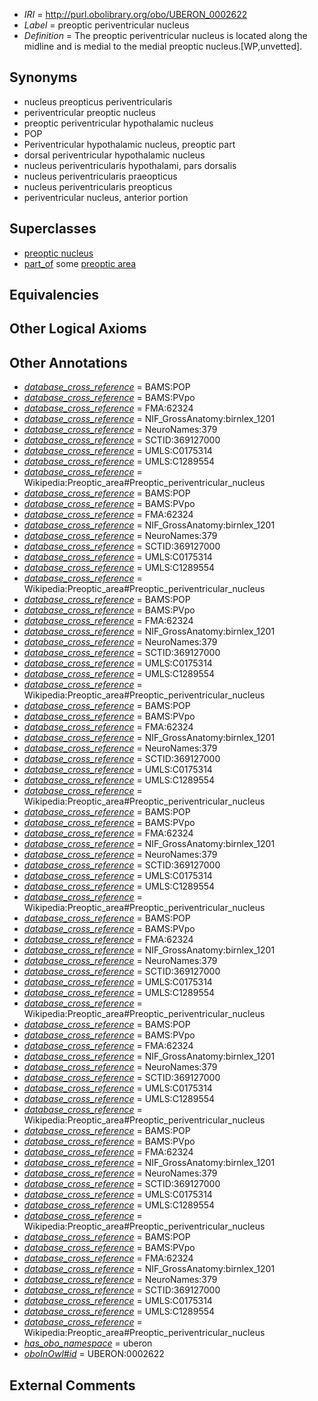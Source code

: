  * *IRI* = http://purl.obolibrary.org/obo/UBERON_0002622
 * *Label* = preoptic periventricular nucleus
 * *Definition* = The preoptic periventricular nucleus is located along the midline and is medial to the medial preoptic nucleus.[WP,unvetted].

## Synonyms

 * nucleus preopticus periventricularis
 * periventricular preoptic nucleus
 * preoptic periventricular hypothalamic nucleus
 * POP
 * Periventricular hypothalamic nucleus, preoptic part
 * dorsal periventricular hypothalamic nucleus
 * nucleus periventricularis hypothalami, pars dorsalis
 * nucleus periventricularis praeopticus
 * nucleus periventricularis preopticus
 * periventricular nucleus, anterior portion

## Superclasses

 * [preoptic nucleus](../../UBERON/51/UBERON_0007251.md)
 * [part_of](../../BFO/50/BFO_0000050.md) some [preoptic area](../../UBERON/28/UBERON_0001928.md)

## Equivalencies


## Other Logical Axioms


## Other Annotations

 * *[database_cross_reference](../../ef/oboInOwl#hasDbXref.md)* = BAMS:POP
 * *[database_cross_reference](../../ef/oboInOwl#hasDbXref.md)* = BAMS:PVpo
 * *[database_cross_reference](../../ef/oboInOwl#hasDbXref.md)* = FMA:62324
 * *[database_cross_reference](../../ef/oboInOwl#hasDbXref.md)* = NIF_GrossAnatomy:birnlex_1201
 * *[database_cross_reference](../../ef/oboInOwl#hasDbXref.md)* = NeuroNames:379
 * *[database_cross_reference](../../ef/oboInOwl#hasDbXref.md)* = SCTID:369127000
 * *[database_cross_reference](../../ef/oboInOwl#hasDbXref.md)* = UMLS:C0175314
 * *[database_cross_reference](../../ef/oboInOwl#hasDbXref.md)* = UMLS:C1289554
 * *[database_cross_reference](../../ef/oboInOwl#hasDbXref.md)* = Wikipedia:Preoptic_area#Preoptic_periventricular_nucleus
 * *[database_cross_reference](../../ef/oboInOwl#hasDbXref.md)* = BAMS:POP
 * *[database_cross_reference](../../ef/oboInOwl#hasDbXref.md)* = BAMS:PVpo
 * *[database_cross_reference](../../ef/oboInOwl#hasDbXref.md)* = FMA:62324
 * *[database_cross_reference](../../ef/oboInOwl#hasDbXref.md)* = NIF_GrossAnatomy:birnlex_1201
 * *[database_cross_reference](../../ef/oboInOwl#hasDbXref.md)* = NeuroNames:379
 * *[database_cross_reference](../../ef/oboInOwl#hasDbXref.md)* = SCTID:369127000
 * *[database_cross_reference](../../ef/oboInOwl#hasDbXref.md)* = UMLS:C0175314
 * *[database_cross_reference](../../ef/oboInOwl#hasDbXref.md)* = UMLS:C1289554
 * *[database_cross_reference](../../ef/oboInOwl#hasDbXref.md)* = Wikipedia:Preoptic_area#Preoptic_periventricular_nucleus
 * *[database_cross_reference](../../ef/oboInOwl#hasDbXref.md)* = BAMS:POP
 * *[database_cross_reference](../../ef/oboInOwl#hasDbXref.md)* = BAMS:PVpo
 * *[database_cross_reference](../../ef/oboInOwl#hasDbXref.md)* = FMA:62324
 * *[database_cross_reference](../../ef/oboInOwl#hasDbXref.md)* = NIF_GrossAnatomy:birnlex_1201
 * *[database_cross_reference](../../ef/oboInOwl#hasDbXref.md)* = NeuroNames:379
 * *[database_cross_reference](../../ef/oboInOwl#hasDbXref.md)* = SCTID:369127000
 * *[database_cross_reference](../../ef/oboInOwl#hasDbXref.md)* = UMLS:C0175314
 * *[database_cross_reference](../../ef/oboInOwl#hasDbXref.md)* = UMLS:C1289554
 * *[database_cross_reference](../../ef/oboInOwl#hasDbXref.md)* = Wikipedia:Preoptic_area#Preoptic_periventricular_nucleus
 * *[database_cross_reference](../../ef/oboInOwl#hasDbXref.md)* = BAMS:POP
 * *[database_cross_reference](../../ef/oboInOwl#hasDbXref.md)* = BAMS:PVpo
 * *[database_cross_reference](../../ef/oboInOwl#hasDbXref.md)* = FMA:62324
 * *[database_cross_reference](../../ef/oboInOwl#hasDbXref.md)* = NIF_GrossAnatomy:birnlex_1201
 * *[database_cross_reference](../../ef/oboInOwl#hasDbXref.md)* = NeuroNames:379
 * *[database_cross_reference](../../ef/oboInOwl#hasDbXref.md)* = SCTID:369127000
 * *[database_cross_reference](../../ef/oboInOwl#hasDbXref.md)* = UMLS:C0175314
 * *[database_cross_reference](../../ef/oboInOwl#hasDbXref.md)* = UMLS:C1289554
 * *[database_cross_reference](../../ef/oboInOwl#hasDbXref.md)* = Wikipedia:Preoptic_area#Preoptic_periventricular_nucleus
 * *[database_cross_reference](../../ef/oboInOwl#hasDbXref.md)* = BAMS:POP
 * *[database_cross_reference](../../ef/oboInOwl#hasDbXref.md)* = BAMS:PVpo
 * *[database_cross_reference](../../ef/oboInOwl#hasDbXref.md)* = FMA:62324
 * *[database_cross_reference](../../ef/oboInOwl#hasDbXref.md)* = NIF_GrossAnatomy:birnlex_1201
 * *[database_cross_reference](../../ef/oboInOwl#hasDbXref.md)* = NeuroNames:379
 * *[database_cross_reference](../../ef/oboInOwl#hasDbXref.md)* = SCTID:369127000
 * *[database_cross_reference](../../ef/oboInOwl#hasDbXref.md)* = UMLS:C0175314
 * *[database_cross_reference](../../ef/oboInOwl#hasDbXref.md)* = UMLS:C1289554
 * *[database_cross_reference](../../ef/oboInOwl#hasDbXref.md)* = Wikipedia:Preoptic_area#Preoptic_periventricular_nucleus
 * *[database_cross_reference](../../ef/oboInOwl#hasDbXref.md)* = BAMS:POP
 * *[database_cross_reference](../../ef/oboInOwl#hasDbXref.md)* = BAMS:PVpo
 * *[database_cross_reference](../../ef/oboInOwl#hasDbXref.md)* = FMA:62324
 * *[database_cross_reference](../../ef/oboInOwl#hasDbXref.md)* = NIF_GrossAnatomy:birnlex_1201
 * *[database_cross_reference](../../ef/oboInOwl#hasDbXref.md)* = NeuroNames:379
 * *[database_cross_reference](../../ef/oboInOwl#hasDbXref.md)* = SCTID:369127000
 * *[database_cross_reference](../../ef/oboInOwl#hasDbXref.md)* = UMLS:C0175314
 * *[database_cross_reference](../../ef/oboInOwl#hasDbXref.md)* = UMLS:C1289554
 * *[database_cross_reference](../../ef/oboInOwl#hasDbXref.md)* = Wikipedia:Preoptic_area#Preoptic_periventricular_nucleus
 * *[database_cross_reference](../../ef/oboInOwl#hasDbXref.md)* = BAMS:POP
 * *[database_cross_reference](../../ef/oboInOwl#hasDbXref.md)* = BAMS:PVpo
 * *[database_cross_reference](../../ef/oboInOwl#hasDbXref.md)* = FMA:62324
 * *[database_cross_reference](../../ef/oboInOwl#hasDbXref.md)* = NIF_GrossAnatomy:birnlex_1201
 * *[database_cross_reference](../../ef/oboInOwl#hasDbXref.md)* = NeuroNames:379
 * *[database_cross_reference](../../ef/oboInOwl#hasDbXref.md)* = SCTID:369127000
 * *[database_cross_reference](../../ef/oboInOwl#hasDbXref.md)* = UMLS:C0175314
 * *[database_cross_reference](../../ef/oboInOwl#hasDbXref.md)* = UMLS:C1289554
 * *[database_cross_reference](../../ef/oboInOwl#hasDbXref.md)* = Wikipedia:Preoptic_area#Preoptic_periventricular_nucleus
 * *[database_cross_reference](../../ef/oboInOwl#hasDbXref.md)* = BAMS:POP
 * *[database_cross_reference](../../ef/oboInOwl#hasDbXref.md)* = BAMS:PVpo
 * *[database_cross_reference](../../ef/oboInOwl#hasDbXref.md)* = FMA:62324
 * *[database_cross_reference](../../ef/oboInOwl#hasDbXref.md)* = NIF_GrossAnatomy:birnlex_1201
 * *[database_cross_reference](../../ef/oboInOwl#hasDbXref.md)* = NeuroNames:379
 * *[database_cross_reference](../../ef/oboInOwl#hasDbXref.md)* = SCTID:369127000
 * *[database_cross_reference](../../ef/oboInOwl#hasDbXref.md)* = UMLS:C0175314
 * *[database_cross_reference](../../ef/oboInOwl#hasDbXref.md)* = UMLS:C1289554
 * *[database_cross_reference](../../ef/oboInOwl#hasDbXref.md)* = Wikipedia:Preoptic_area#Preoptic_periventricular_nucleus
 * *[database_cross_reference](../../ef/oboInOwl#hasDbXref.md)* = BAMS:POP
 * *[database_cross_reference](../../ef/oboInOwl#hasDbXref.md)* = BAMS:PVpo
 * *[database_cross_reference](../../ef/oboInOwl#hasDbXref.md)* = FMA:62324
 * *[database_cross_reference](../../ef/oboInOwl#hasDbXref.md)* = NIF_GrossAnatomy:birnlex_1201
 * *[database_cross_reference](../../ef/oboInOwl#hasDbXref.md)* = NeuroNames:379
 * *[database_cross_reference](../../ef/oboInOwl#hasDbXref.md)* = SCTID:369127000
 * *[database_cross_reference](../../ef/oboInOwl#hasDbXref.md)* = UMLS:C0175314
 * *[database_cross_reference](../../ef/oboInOwl#hasDbXref.md)* = UMLS:C1289554
 * *[database_cross_reference](../../ef/oboInOwl#hasDbXref.md)* = Wikipedia:Preoptic_area#Preoptic_periventricular_nucleus
 * *[has_obo_namespace](../../ce/oboInOwl#hasOBONamespace.md)* = uberon
 * *[oboInOwl#id](../../id/oboInOwl#id.md)* = UBERON:0002622

## External Comments


